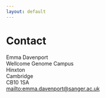 ```yaml
---
layout: default
---
```


# Contact

Emma Davenport  
Wellcome Genome Campus  
Hinxton  
Cambridge  
CB10 1SA  
<mailto:emma.davenport@sanger.ac.uk>
